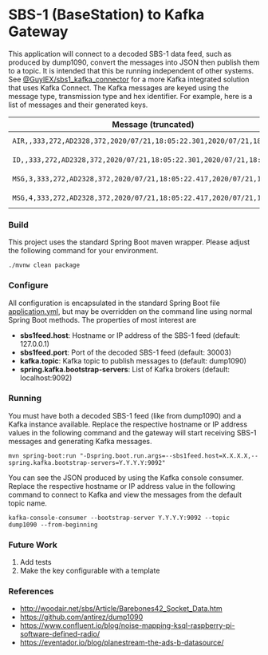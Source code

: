 # SBS-1 (BaseStation) to Kafka Gateway

This application will connect to a decoded SBS-1 data feed, such as produced by dump1090, convert the messages into JSON then publish them to a topic. It is intended that this be running independent of other systems. See [@GuyIEX/sbs1_kafka_connector](https://github.com/GuyIEX/sbs1_kafka_connector) for a more Kafka integrated solution that uses Kafka Connect. The Kafka messages are keyed using the message type, transmission type and hex identifier. For example, here is a list of messages and their generated keys.

| Message (truncated) | Key |
| --- | --- |
| ``AIR,,333,272,AD2328,372,2020/07/21,18:05:22.301,2020/07/21,18:05:2...`` | ``AIR--AD2328``  |
| ``ID,,333,272,AD2328,372,2020/07/21,18:05:22.301,2020/07/21,18:05:22...`` | ``ID--AD2328``   |
| ``MSG,3,333,272,AD2328,372,2020/07/21,18:05:22.417,2020/07/21,18:05:...`` | ``MSG-3-AD2328`` |
| ``MSG,4,333,272,AD2328,372,2020/07/21,18:05:22.417,2020/07/21,18:05:...`` | ``MSG-4-AD2328`` |

### Build

This project uses the standard Spring Boot maven wrapper. Please adjust the following command for your environment.

```
./mvnw clean package
```

### Configure

All configuration is encapsulated in the standard Spring Boot file [application.yml](src/main/resources/application.yml), but may be overridden on the command line using normal Spring Boot methods. The properties of most interest are

* **sbs1feed.host**: Hostname or IP address of the SBS-1 feed (default: 127.0.0.1)
* **sbs1feed.port**: Port of the decoded SBS-1 feed (default: 30003)
* **kafka.topic**: Kafka topic to publish messages to (default: dump1090)
* **spring.kafka.bootstrap-servers**: List of Kafka brokers (default: localhost:9092)

### Running

You must have both a decoded SBS-1 feed (like from dump1090) and a Kafka instance available. Replace the respective hostname or IP address values in the following command and the gateway will start receiving SBS-1 messages and generating Kafka messages.

```
mvn spring-boot:run "-Dspring.boot.run.args=--sbs1feed.host=X.X.X.X,--spring.kafka.bootstrap-servers=Y.Y.Y.Y:9092"
```

You can see the JSON produced by using the Kafka console consumer. Replace the respective hostname or IP address value in the following command to connect to Kafka and view the messages from the default topic name.

```
kafka-console-consumer --bootstrap-server Y.Y.Y.Y:9092 --topic dump1090 --from-beginning
```

### Future Work

1. Add tests
1. Make the key configurable with a template

### References

* http://woodair.net/sbs/Article/Barebones42_Socket_Data.htm
* https://github.com/antirez/dump1090
* https://www.confluent.io/blog/noise-mapping-ksql-raspberry-pi-software-defined-radio/
* https://eventador.io/blog/planestream-the-ads-b-datasource/
